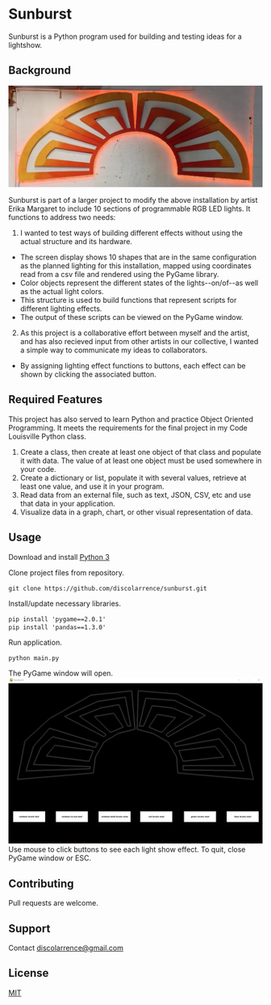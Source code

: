 # Sunburst

Sunburst is a Python program used for building and testing ideas for a lightshow.

## Background
![Studio 54 Sunburst](img/sunburst7.jpg "Studio 54 Sunburst by Erika Margaret")

Sunburst is part of a larger project to modify the above installation by artist Erika Margaret to include 10 sections of programmable RGB LED lights. It functions to address two needs:

1. I wanted to test ways of building different effects without using the actual structure and its hardware. 
- The screen display shows 10 shapes that are in the same configuration as the planned lighting for this installation, mapped using coordinates read from a csv file and rendered using the PyGame library.
- Color objects represent the different states of the lights--on/of--as well as the actual light colors.
- This structure is used to build functions that represent scripts for different lighting effects.
- The output of these scripts can be viewed on the PyGame window.

2. As this project is a collaborative effort between myself and the artist, and has also recieved input from other artists in our collective, I wanted a simple way to communicate my ideas to collaborators. 
- By assigning lighting effect functions to buttons, each effect can be shown by clicking the associated button.

## Required Features
This project has also served to learn Python and practice Object Oriented Programming. It meets the requirements for the final project in my Code Louisville Python class.

1. Create a class, then create at least one object of that class and populate it with data. The value of at least one object must be used somewhere in your code.
2. Create a dictionary or list, populate it with several values, retrieve at least one value, and use it in your program.
3. Read data from an external file, such as text, JSON, CSV, etc and use that data in your application.
4. Visualize data in a graph, chart, or other visual representation of data.

## Usage

Download and install [Python 3](https://www.python.org/downloads/)

Clone project files from repository.
```
git clone https://github.com/discolarrence/sunburst.git
```
Install/update necessary libraries.
```
pip install 'pygame==2.0.1'
pip install 'pandas==1.3.0'
```
Run application.
```
python main.py
```
The PyGame window will open.
![PyGame window](img/pygame_window.png "Sunburst in PyGame Window")
Use mouse to click buttons to see each light show effect. To quit, close PyGame window or ESC.

## Contributing
Pull requests are welcome.

## Support
Contact <discolarrence@gmail.com>

## License
[MIT](https://choosealicense.com/licenses/mit/)